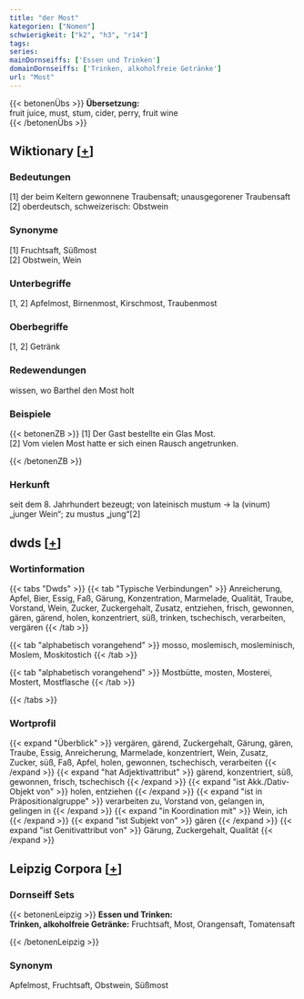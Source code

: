 ```yaml
---
title: "der Most"
kategorien: ["Nomen"]
schwierigkeit: ["k2", "h3", "r14"]
tags:
series:
mainDornseiffs: ['Essen und Trinken']
domainDornseiffs: ['Trinken, alkoholfreie Getränke']
url: "Most"
---
```


{{< betonenÜbs >}}
**Übersetzung:**  
fruit juice, must, stum, cider, perry, fruit wine  
{{< /betonenÜbs >}}

## Wiktionary [[+](https://de.wiktionary.org/wiki/Most)]

### Bedeutungen
[1] der beim Keltern gewonnene Traubensaft; unausgegorener Traubensaft  
[2] oberdeutsch, schweizerisch: Obstwein  

### Synonyme
[1] Fruchtsaft, Süßmost  
[2] Obstwein, Wein  

### Unterbegriffe
[1, 2] Apfelmost, Birnenmost, Kirschmost, Traubenmost  

### Oberbegriffe
[1, 2] Getränk  

### Redewendungen
wissen, wo Barthel den Most holt  

### Beispiele
{{< betonenZB >}}
[1] Der Gast bestellte ein Glas Most.  
[2] Vom vielen Most hatte er sich einen Rausch angetrunken.  

{{< /betonenZB >}}
### Herkunft
seit dem 8. Jahrhundert bezeugt; von lateinisch mustum → la (vinum) „junger Wein“; zu mustus „jung“[2]  



## dwds [[+](https://www.dwds.de/wb/Most)]

### Wortinformation
{{< tabs "Dwds" >}}
{{< tab "Typische Verbindungen" >}}
Anreicherung, Apfel, Bier, Essig, Faß, Gärung, Konzentration, Marmelade, Qualität, Traube, Vorstand, Wein, Zucker, Zuckergehalt, Zusatz, entziehen, frisch, gewonnen, gären, gärend, holen, konzentriert, süß, trinken, tschechisch, verarbeiten, vergären
{{< /tab >}}

{{< tab "alphabetisch vorangehend" >}}
mosso, moslemisch, mosleminisch, Moslem, Moskitostich
{{< /tab >}}

{{< tab "alphabetisch vorangehend" >}}
Mostbütte, mosten, Mosterei, Mostert, Mostflasche
{{< /tab >}}

{{< /tabs >}}

### Wortprofil
{{< expand "Überblick" >}} vergären, gärend, Zuckergehalt, Gärung, gären, Traube, Essig, Anreicherung, Marmelade, konzentriert, Wein, Zusatz, Zucker, süß, Faß, Apfel, holen, gewonnen, tschechisch, verarbeiten {{< /expand >}}
{{< expand "hat Adjektivattribut" >}} gärend, konzentriert, süß, gewonnen, frisch, tschechisch {{< /expand >}}
{{< expand "ist Akk./Dativ-Objekt von" >}} holen, entziehen {{< /expand >}}
{{< expand "ist in Präpositionalgruppe" >}} verarbeiten zu, Vorstand von, gelangen in, gelingen in {{< /expand >}}
{{< expand "in Koordination mit" >}} Wein, ich {{< /expand >}}
{{< expand "ist Subjekt von" >}} gären {{< /expand >}}
{{< expand "ist Genitivattribut von" >}} Gärung, Zuckergehalt, Qualität {{< /expand >}}

## Leipzig Corpora [[+](https://corpora.uni-leipzig.de/en/res?word=Most&corpusId=deu_newscrawl-public_2018)]

### Dornseiff Sets
{{< betonenLeipzig >}}
**Essen und Trinken:**  
**Trinken, alkoholfreie Getränke:** Fruchtsaft, Most, Orangensaft, Tomatensaft  

{{< /betonenLeipzig >}}

### Synonym
Apfelmost, Fruchtsaft, Obstwein, Süßmost

